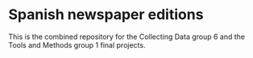 # Spanish newspaper editions

This is the combined repository for the Collecting Data group 6 and the Tools and Methods group 1 final projects.
